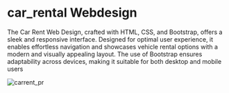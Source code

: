 # car_rental Webdesign
 The Car Rent Web Design, crafted with HTML, CSS, and Bootstrap, offers a sleek and responsive interface. Designed for optimal user experience, it enables effortless navigation and showcases vehicle rental options with a modern and visually appealing layout. The use of Bootstrap ensures adaptability across devices, making it suitable for both desktop and mobile users

![carrent_pr](https://github.com/user-attachments/assets/b1e7d3d0-3aed-4cce-a657-a565d2eb0f17)
